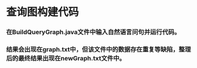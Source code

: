 # 查询图构建代码
### 在BuildQueryGraph.java文件中输入自然语言问句并运行代码。
### 结果会出现在graph.txt中，但该文件中的数据存在重复等缺陷，整理后的最终结果出现在newGraph.txt文件中。
